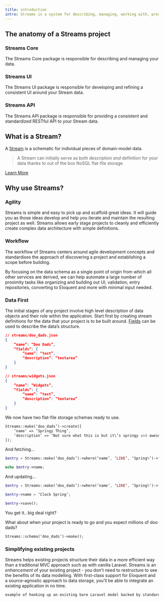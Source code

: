 ```yaml
---
title: introduction
intro: Streams is a system for describing, managing, working with, presenting, and accessing application data.
---
```

## The anatomy of a Streams project

### Streams Core

The Streams Core package is responsible for describing and managing your data.

### Streams UI

The Streams UI package is responsible for developing and refining a consistent UI around your Stream data.

### Streams API

The Streams API package is responsible for providing a consistent and standardized RESTful API to your Stream data.

## What is a Stream?

A [Stream](streams) is a schematic for individual pieces of domain-model data.

> A Stream can initially serve as both description _and_ definition for your data thanks to out of the box NoSQL flat-file storage.

[Learn More](streams)

## Why use Streams?

### Agility

Streams is simple and easy to pick up and scaffold great ideas. It will guide you as those ideas develop and help you iterate and maintain the resulting project as well. Streams allows early stage projects to cleanly and efficiently create complex data architecture with simple definitions.

### Workflow

The workflow of Streams centers around agile development concepts and standardises the approach of discovering a project and establishing a scope before building.

By focusing on the data schema as a single point of origin from which all other services are derived, we can help automate a large number of proximity tasks like organizing and building out UI, validation, entry repositories, converting to Eloquent and more with minimal input needed.

### Data First

The initial stages of any project involve high level description of data objects and their role within the application. Start first by creating stream definitions for the data that your project is to be built around. [Fields](fields) can be used to describe the data’s structure.

```json
// streams/doo_dads.json
{
	“name”: “Doo Dads”,
	“fields”: {
		“name”: “text”,
		“description”: “textarea”
	}
}
```

```json
// streams/widgets.json
{
	“name”: “Widgets”,
	“fields”: {
		“name”: “text”,
		“description”: “textarea”
	}
}
```

We now have two flat-file storage schemas ready to use.

```php
Streams::make(‘doo_dads’)->create([
	‘name’ => ‘Springy Thing’,
	‘description’ => ‘Not sure what this is but it\’s springy and awesome.’,
]);
```

And fetching...

```php
$entry = Streams::make(‘doo_dads’)->where(‘name’, ‘LIKE’, ‘Spring%’)->first();

echo $entry->name;
```

And updating...

```php
$entry = Streams::make(‘doo_dads’)->where(‘name’, ‘LIKE’, ‘Spring%’)->first();

$entry->name = ‘Clock Spring’;

$entry->save();
```

You get it.. big deal right?

What about when your project is ready to go and you expect millions of doo dads?

```php
Streams::schema(‘doo_dads’)->make();
```

### Simplifying existing projects
Streams helps existing projects structure their data in a more efficient way than
a traditional MVC approach such as with vanilla Laravel. Streams is an *enhancement* of
your existing project - you don't need to restructure to see the benefits of its data modelling. With first-class support for Eloquent and a source-agnostic approach to data storage, you'll be able to integrate an existing application in no time.

```php
example of hooking up an existing bare Laravel model backed by standard DB to streams
```
